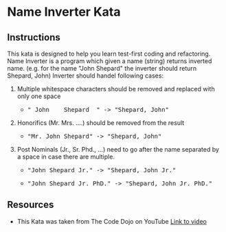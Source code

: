 # Name Inverter Kata #

## Instructions ##

This kata is designed to help you learn test-first coding and refactoring. 
Name Inverter is a program which given a name (string) returns inverted name. (e.g. for the name "John Shepard" the inverter should return Shepard, John)
Inverter should handel following cases:
1. Multiple whitespace characters should be removed and replaced with only one space
	- <pre>" John    Shepard  " -> "Shepard, John"</pre>
2. Honorifics (Mr. Mrs. ....) should be removed from the result
	- <pre>"Mr. John Shepard" -> "Shepard, John"</pre>
3. Post Nominals (Jr., Sr. Phd., ...) need to go after the name separated by a space in case there are multiple.
	- <pre>"John Shepard Jr." -> "Shepard, John Jr."</pre>
	- <pre>"John Shepard Jr. PhD." -> "Shepard, John Jr. PhD."</pre>

## Resources ##
- This Kata was taken from The Code Dojo on YouTube [Link to video](https://www.youtube.com/watch?v=bGa90QVWw0I&ab_channel=TheCodeDojo)
 